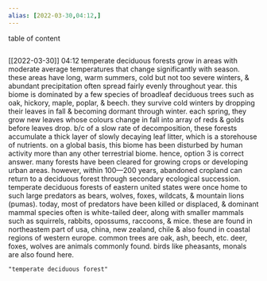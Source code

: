 ```yaml
---
alias: [2022-03-30,04:12,]
---
```


table of content
```toc
```

[[2022-03-30]] 04:12
temperate deciduous forests grow in areas with moderate average temperatures that change significantly with season.
these areas have long, warm summers, cold but not too severe winters, & abundant precipitation often spread fairly evenly throughout year.
this biome is dominated by a few species of broadleaf deciduous trees such as oak, hickory, maple, poplar, & beech.
they survive cold winters by dropping their leaves in fall & becoming dormant through winter.
each spring, they grow new leaves whose colours change in fall into array of reds & golds before leaves drop.
 b/c of a slow rate of decomposition, these forests accumulate a thick layer of slowly decaying leaf litter, which is a storehouse of nutrients.
on a global basis, this biome has been disturbed by human activity more than any other terrestrial biome. hence, option 3 is correct answer.
many forests have been cleared for growing crops or developing urban areas.
however, within 100—200 years, abandoned cropland can return to a deciduous forest through secondary ecological succession.
temperate deciduous forests of eastern united states were once home to such large predators as bears, wolves, foxes, wildcats, & mountain lions (pumas).
today, most of predators have been killed or displaced, & dominant mammal species often is white-tailed deer, along with smaller mammals such as squirrels, rabbits, opossums, raccoons, & mice.
these are found in northeastem part of usa, china, new zealand, chile & also found in coastal regions of western europe.
common trees are oak, ash, beech, etc. deer, foxes, wolves are animals commonly found.
birds like pheasants, monals are also found here.
```query
"temperate deciduous forest"
```